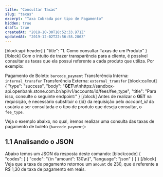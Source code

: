 ```yaml
---
title: "Consultar Taxas"
slug: "taxas"
excerpt: "Taxa Cobrada por tipo de Pagamento"
hidden: true
draft: true
createdAt: "2018-10-30T18:52:33.971Z"
updatedAt: "2019-12-02T22:56:58.206Z"
---
```

[block:api-header]
{
  "title": "1. Como consultar Taxas de um Produto"
}
[/block]
Com o intuito de trazer transparência para a cliente, é possível consultar as taxas que ela possui referente a cada produto que utiliza. Por exemplo:

Pagamento de Boleto: `barcode_payment`
Transferência Interna: `internal_transfer`
Transferência Externa: `external_transfer`
[block:callout]
{
  "type": "success",
  "body": "**GET**\n\nhttps://sandbox-api.openbank.stone.com.br/api/v1/accounts/id/fees/fee_type",
  "title": "Para isso, consulte o seguinte endpoint:"
}
[/block]
Antes de realizar o **GET** na requisição, é necessário substituir o {id} da requisição pelo *account_id* da usuária a ser consultada e o tipo de produto que deseja consultar, o `fee_type`.  

Veja o exemplo abaixo, no qual, iremos realizar uma consulta das taxas de pagamento de boleto (`barcode_payment`):

## 1.1 Analisando o JSON

Abaixo temos um JSON da resposta deste comando: 
[block:code]
{
  "codes": [
    {
      "code": "{\n  \"amount\": 130\n}",
      "language": "json"
    }
  ]
}
[/block]
Veja que a taxa de pagamento retornou um `amount` de 230, que é referente a R$ 1,30 de taxa de pagamento em reais.
